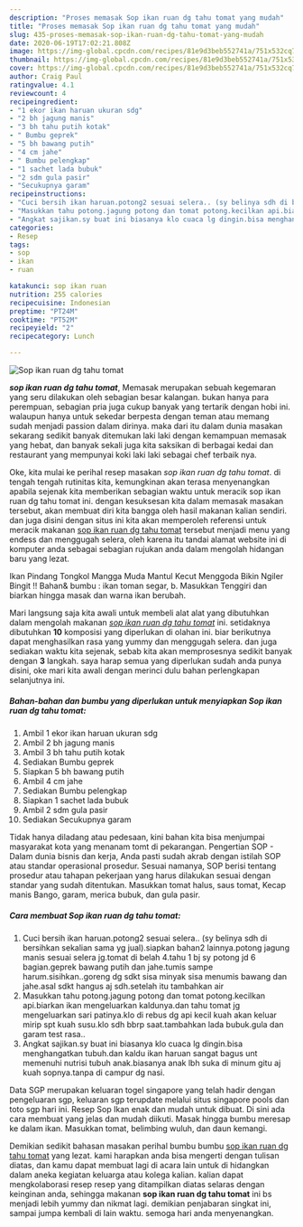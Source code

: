 ```yaml
---
description: "Proses memasak Sop ikan ruan dg tahu tomat yang mudah"
title: "Proses memasak Sop ikan ruan dg tahu tomat yang mudah"
slug: 435-proses-memasak-sop-ikan-ruan-dg-tahu-tomat-yang-mudah
date: 2020-06-19T17:02:21.808Z
image: https://img-global.cpcdn.com/recipes/81e9d3beb552741a/751x532cq70/sop-ikan-ruan-dg-tahu-tomat-foto-resep-utama.jpg
thumbnail: https://img-global.cpcdn.com/recipes/81e9d3beb552741a/751x532cq70/sop-ikan-ruan-dg-tahu-tomat-foto-resep-utama.jpg
cover: https://img-global.cpcdn.com/recipes/81e9d3beb552741a/751x532cq70/sop-ikan-ruan-dg-tahu-tomat-foto-resep-utama.jpg
author: Craig Paul
ratingvalue: 4.1
reviewcount: 4
recipeingredient:
- "1 ekor ikan haruan ukuran sdg"
- "2 bh jagung manis"
- "3 bh tahu putih kotak"
- " Bumbu geprek"
- "5 bh bawang putih"
- "4 cm jahe"
- " Bumbu pelengkap"
- "1 sachet lada bubuk"
- "2 sdm gula pasir"
- "Secukupnya garam"
recipeinstructions:
- "Cuci bersih ikan haruan.potong2 sesuai selera.. (sy belinya sdh di bersihkan sekalian sama yg jual).siapkan bahan2 lainnya.potong jagung manis sesuai selera jg.tomat di belah 4.tahu 1 bj sy potong jd 6 bagian.geprek bawang putih dan jahe.tumis sampe harum.sisihkan..goreng dg sdkt sisa minyak sisa menumis bawang dan jahe.asal sdkt hangus aj sdh.setelah itu tambahkan air"
- "Masukkan tahu potong.jagung potong dan tomat potong.kecilkan api.biarkan ikan mengeluarkan kaldunya.dan tahu tomat jg mengeluarkan sari patinya.klo di rebus dg api kecil kuah akan keluar mirip spt kuah susu.klo sdh bbrp saat.tambahkan lada bubuk.gula dan garam test rasa.."
- "Angkat sajikan.sy buat ini biasanya klo cuaca lg dingin.bisa menghangatkan tubuh.dan kaldu ikan haruan sangat bagus unt memenuhi nutrisi tubuh anak.biasanya anak lbh suka di minum gitu aj kuah sopnya.tanpa di campur dg nasi."
categories:
- Resep
tags:
- sop
- ikan
- ruan

katakunci: sop ikan ruan 
nutrition: 255 calories
recipecuisine: Indonesian
preptime: "PT24M"
cooktime: "PT52M"
recipeyield: "2"
recipecategory: Lunch

---
```



![Sop ikan ruan dg tahu tomat](https://img-global.cpcdn.com/recipes/81e9d3beb552741a/751x532cq70/sop-ikan-ruan-dg-tahu-tomat-foto-resep-utama.jpg)

<b><i>sop ikan ruan dg tahu tomat</i></b>, Memasak merupakan sebuah kegemaran yang seru dilakukan oleh sebagian besar kalangan. bukan hanya para perempuan, sebagian pria juga cukup banyak yang tertarik dengan hobi ini. walaupun hanya untuk sekedar berpesta dengan teman atau memang sudah menjadi passion dalam dirinya. maka dari itu dalam dunia masakan sekarang sedikit banyak ditemukan laki laki dengan kemampuan memasak yang hebat, dan banyak sekali juga kita saksikan di berbagai kedai dan restaurant yang mempunyai koki laki laki sebagai chef terbaik nya.

Oke, kita mulai ke perihal resep masakan <i>sop ikan ruan dg tahu tomat</i>. di tengah tengah rutinitas kita, kemungkinan akan terasa menyenangkan apabila sejenak kita memberikan sebagian waktu untuk meracik sop ikan ruan dg tahu tomat ini. dengan kesuksesan kita dalam memasak masakan tersebut, akan membuat diri kita bangga oleh hasil makanan kalian sendiri. dan juga disini dengan situs ini kita akan memperoleh referensi untuk meracik makanan <u>sop ikan ruan dg tahu tomat</u> tersebut menjadi menu yang endess dan menggugah selera, oleh karena itu tandai alamat website ini di komputer anda sebagai sebagian rujukan anda dalam mengolah hidangan baru yang lezat.

Ikan Pindang Tongkol Mangga Muda Mantul Kecut Menggoda Bikin Ngiler Bingit !! Bahan&amp; bumbu : ikan toman segar, b. Masukkan Tenggiri dan biarkan hingga masak dan warna ikan berubah.


Mari langsung saja kita awali untuk membeli alat alat yang dibutuhkan dalam mengolah makanan <u><i>sop ikan ruan dg tahu tomat</i></u> ini. setidaknya dibutuhkan <b>10</b> komposisi yang diperlukan di olahan ini. biar berikutnya dapat menghasilkan rasa yang yummy dan menggugah selera. dan juga sediakan waktu kita sejenak, sebab kita akan memprosesnya sedikit banyak dengan <b>3</b> langkah. saya harap semua yang diperlukan sudah anda punya disini, oke mari kita awali dengan merinci dulu bahan perlengkapan selanjutnya ini.

<!--inarticleads1-->

##### Bahan-bahan dan bumbu yang diperlukan untuk menyiapkan Sop ikan ruan dg tahu tomat:

1. Ambil 1 ekor ikan haruan ukuran sdg
1. Ambil 2 bh jagung manis
1. Ambil 3 bh tahu putih kotak
1. Sediakan  Bumbu geprek
1. Siapkan 5 bh bawang putih
1. Ambil 4 cm jahe
1. Sediakan  Bumbu pelengkap
1. Siapkan 1 sachet lada bubuk
1. Ambil 2 sdm gula pasir
1. Sediakan Secukupnya garam


Tidak hanya diladang atau pedesaan, kini bahan kita bisa menjumpai masyarakat kota yang menanam tomt di pekarangan. Pengertian SOP - Dalam dunia bisnis dan kerja, Anda pasti sudah akrab dengan istilah SOP atau standar operasional prosedur. Sesuai namanya, SOP berisi tentang prosedur atau tahapan pekerjaan yang harus dilakukan sesuai dengan standar yang sudah ditentukan. Masukkan tomat halus, saus tomat, Kecap manis Bango, garam, merica bubuk, dan gula pasir. 

<!--inarticleads2-->

##### Cara membuat Sop ikan ruan dg tahu tomat:

1. Cuci bersih ikan haruan.potong2 sesuai selera.. (sy belinya sdh di bersihkan sekalian sama yg jual).siapkan bahan2 lainnya.potong jagung manis sesuai selera jg.tomat di belah 4.tahu 1 bj sy potong jd 6 bagian.geprek bawang putih dan jahe.tumis sampe harum.sisihkan..goreng dg sdkt sisa minyak sisa menumis bawang dan jahe.asal sdkt hangus aj sdh.setelah itu tambahkan air
1. Masukkan tahu potong.jagung potong dan tomat potong.kecilkan api.biarkan ikan mengeluarkan kaldunya.dan tahu tomat jg mengeluarkan sari patinya.klo di rebus dg api kecil kuah akan keluar mirip spt kuah susu.klo sdh bbrp saat.tambahkan lada bubuk.gula dan garam test rasa..
1. Angkat sajikan.sy buat ini biasanya klo cuaca lg dingin.bisa menghangatkan tubuh.dan kaldu ikan haruan sangat bagus unt memenuhi nutrisi tubuh anak.biasanya anak lbh suka di minum gitu aj kuah sopnya.tanpa di campur dg nasi.


Data SGP merupakan keluaran togel singapore yang telah hadir dengan pengeluaran sgp, keluaran sgp terupdate melalui situs singapore pools dan toto sgp hari ini. Resep Sop Ikan enak dan mudah untuk dibuat. Di sini ada cara membuat yang jelas dan mudah diikuti. Masak hingga bumbu meresap ke dalam ikan. Masukkan tomat, belimbing wuluh, dan daun kemangi. 

Demikian sedikit bahasan masakan perihal bumbu bumbu <u>sop ikan ruan dg tahu tomat</u> yang lezat. kami harapkan anda bisa mengerti dengan tulisan diatas, dan kamu dapat membuat lagi di acara lain untuk di hidangkan dalam aneka kegiatan keluarga atau kolega kalian. kalian dapat mengkolaborasi resep resep yang ditampilkan diatas selaras dengan keinginan anda, sehingga makanan <b>sop ikan ruan dg tahu tomat</b> ini bs menjadi lebih yummy dan nikmat lagi. demikian penjabaran singkat ini, sampai jumpa kembali di lain waktu. semoga hari anda menyenangkan.
